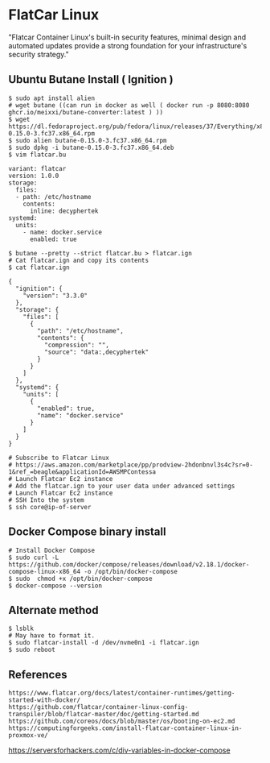 FlatCar Linux
==============

"Flatcar Container Linux's built-in security features, minimal design and automated updates provide a strong foundation for your infrastructure's security strategy."

Ubuntu Butane Install ( Ignition )
----------------------
    $ sudo apt install alien
    # wget butane ((can run in docker as well ( docker run -p 8080:8080 ghcr.io/meixxi/butane-converter:latest ) ))
    $ wget https://dl.fedoraproject.org/pub/fedora/linux/releases/37/Everything/x86_64/os/Packages/b/butane-0.15.0-3.fc37.x86_64.rpm
    $ sudo alien butane-0.15.0-3.fc37.x86_64.rpm
    $ sudo dpkg -i butane-0.15.0-3.fc37.x86_64.deb
    $ vim flatcar.bu

    variant: flatcar 
    version: 1.0.0
    storage:
      files:
      - path: /etc/hostname  
        contents:
          inline: decyphertek  
    systemd:
      units:
        - name: docker.service
          enabled: true

    $ butane --pretty --strict flatcar.bu > flatcar.ign
    # Cat flatcar.ign and copy its contents
    $ cat flatcar.ign

    {
      "ignition": {
        "version": "3.3.0"
      },
      "storage": {
        "files": [
          {
            "path": "/etc/hostname",
            "contents": {
              "compression": "",
              "source": "data:,decyphertek"
            }
          }
        ]
      },
      "systemd": {
        "units": [
          {
            "enabled": true,
            "name": "docker.service"
          }
        ]
      }
    }

    # Subscribe to Flatcar Linux 
    # https://aws.amazon.com/marketplace/pp/prodview-2hdonbnvl3s4c?sr=0-1&ref_=beagle&applicationId=AWSMPContessa
    # Launch Flatcar Ec2 instance
    # Add the flatcar.ign to your user data under advanced settings
    # Launch Flatcar Ec2 instance
    # SSH Into the system
    $ ssh core@ip-of-server

Docker Compose binary install
-------------------------------

    # Install Docker Compose
    $ sudo curl -L https://github.com/docker/compose/releases/download/v2.18.1/docker-compose-linux-x86_64 -o /opt/bin/docker-compose
    $ sudo  chmod +x /opt/bin/docker-compose
    $ docker-compose --version



Alternate method
-------------------

    $ lsblk
    # May have to format it. 
    $ sudo flatcar-install -d /dev/nvme0n1 -i flatcar.ign
    $ sudo reboot


References
--------------

    https://www.flatcar.org/docs/latest/container-runtimes/getting-started-with-docker/
    https://github.com/flatcar/container-linux-config-transpiler/blob/flatcar-master/doc/getting-started.md
    https://github.com/coreos/docs/blob/master/os/booting-on-ec2.md
    https://computingforgeeks.com/install-flatcar-container-linux-in-proxmox-ve/

https://serversforhackers.com/c/div-variables-in-docker-compose